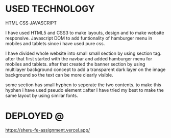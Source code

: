 # USED TECHNOLOGY
HTML CSS JAVASCRIPT

I have used HTML5 and CSS3 to make layouts, design and to make website responsive.
Javascript DOM to add funtionality of hamburger menu in mobiles and tablets since i have used pure css.

I have divided whole website into small small section by using section tag.
after that first started with the navbar and added hamburger menu for mobiles and tablets.
after that created the banner section by using multilayer background concept to add a transparent dark layer on
the image background so the text can be more clearly visible.

some section has small hyphen to seperate the two contents. to make this hyphen i have used pseudo element ::after
I have tried my best to make the same layout by using similar fonts.

# DEPLOYED @
https://sheru-fe-assignment.vercel.app/
